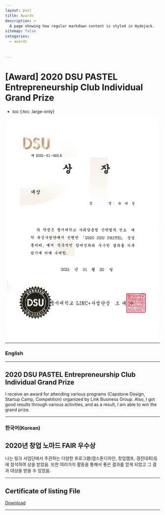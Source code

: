 ```yaml
---
layout: post
title: Awards
description: >
  A page showing how regular markdown content is styled in Hydejack.
sitemap: false
categories:
  - awards


---
```

# [Award] 2020 DSU PASTEL Entrepreneurship Club Individual Grand Prize

* toc
{:toc .large-only}

![screenshot](/assets/img/blog/example-content-person.png)

---

### English
---
## 2020 DSU PASTEL Entrepreneurship Club Individual Grand Prize
 I receive an award for attending various programs (Capstone Design, Startup Camp, Competition) organized by Link Business Group. Also, I got good results through various activities, and as a result, I am able to win the grand prize.
  
---

### 한국어(Korean)
## 2020년 창업 노마드 FAIR 우수상
  
  나는 링크 사업단에서 주관하는 다양한 프로그램(캡스톤디자인, 창업캠프, 경진대회)등에 참석하여 상을 받았음. 또한 여러가지 활동을 통해서 좋은 결과를 얻게 되었고 그 결과 대상을 받을 수 있었음.

---

## Certificate of listing File
[Download](https://bit.ly/3zgGBTK)

---